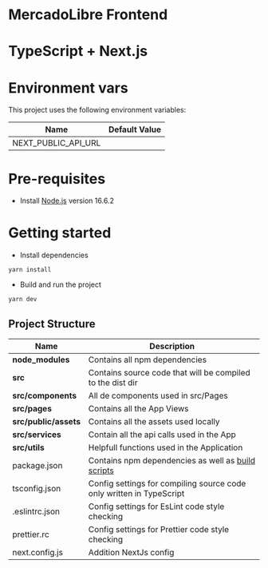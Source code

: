 # MercadoLibre Frontend

# TypeScript + Next.js

# Environment vars

This project uses the following environment variables:

| Name                | Default Value |
| ------------------- | ------------- |
| NEXT_PUBLIC_API_URL |               |

# Pre-requisites

- Install [Node.js](https://nodejs.org/en/) version 16.6.2

# Getting started

- Install dependencies

```
yarn install
```

- Build and run the project

```
yarn dev
```

## Project Structure

| Name                  | Description                                                                                      |
| --------------------- | ------------------------------------------------------------------------------------------------ |
| **node_modules**      | Contains all npm dependencies                                                                    |
| **src**               | Contains source code that will be compiled to the dist dir                                       |
| **src/components**    | All de components used in src/Pages                                                              |
| **src/pages**         | Contains all the App Views                                                                       |
| **src/public/assets** | Contains all the assets used locally                                                             |
| **src/services**      | Contain all the api calls used in the App                                                        |
| **src/utils**         | Helpfull functions used in the Application                                                       |
| package.json          | Contains npm dependencies as well as [build scripts](#what-if-a-library-isnt-on-definitelytyped) |
| tsconfig.json         | Config settings for compiling source code only written in TypeScript                             |
| .eslintrc.json        | Config settings for EsLint code style checking                                                   |
| prettier.rc           | Config settings for Prettier code style checking                                                 |
| next.config.js        | Addition NextJs config                                                                           |
